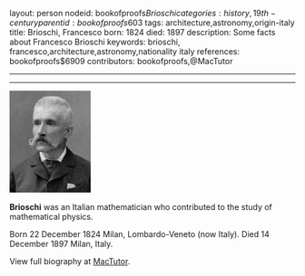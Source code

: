 layout: person
nodeid: bookofproofs$Brioschi
categories: history,19th-century
parentid: bookofproofs$603
tags: architecture,astronomy,origin-italy
title: Brioschi, Francesco
born: 1824
died: 1897
description: Some facts about Francesco Brioschi
keywords: brioschi, francesco,architecture,astronomy,nationality italy
references: bookofproofs$6909
contributors: bookofproofs,@MacTutor

---


---

![Brioschi.jpg](https://github.com/bookofproofs/bookofproofs.github.io/blob/main/_sources/_assets/images/portraits/Brioschi.jpg?raw=true)

**Brioschi** was an Italian mathematician who contributed to the study of mathematical physics.

Born 22 December 1824 Milan, Lombardo-Veneto (now Italy). Died 14 December 1897 Milan, Italy.


View full biography at [MacTutor](https://mathshistory.st-andrews.ac.uk/Biographies/Brioschi/).